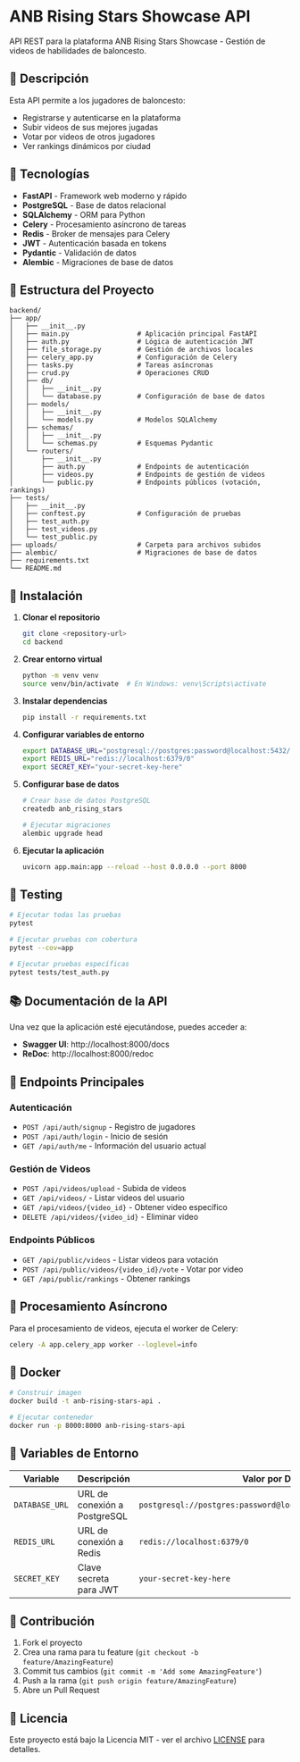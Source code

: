 # ANB Rising Stars Showcase API

API REST para la plataforma ANB Rising Stars Showcase - Gestión de videos de habilidades de baloncesto.

## 🏀 Descripción

Esta API permite a los jugadores de baloncesto:
- Registrarse y autenticarse en la plataforma
- Subir videos de sus mejores jugadas
- Votar por videos de otros jugadores
- Ver rankings dinámicos por ciudad

## 🚀 Tecnologías

- **FastAPI** - Framework web moderno y rápido
- **PostgreSQL** - Base de datos relacional
- **SQLAlchemy** - ORM para Python
- **Celery** - Procesamiento asíncrono de tareas
- **Redis** - Broker de mensajes para Celery
- **JWT** - Autenticación basada en tokens
- **Pydantic** - Validación de datos
- **Alembic** - Migraciones de base de datos

## 📁 Estructura del Proyecto

```
backend/
├── app/
│   ├── __init__.py
│   ├── main.py                 # Aplicación principal FastAPI
│   ├── auth.py                 # Lógica de autenticación JWT
│   ├── file_storage.py         # Gestión de archivos locales
│   ├── celery_app.py           # Configuración de Celery
│   ├── tasks.py                # Tareas asíncronas
│   ├── crud.py                 # Operaciones CRUD
│   ├── db/
│   │   ├── __init__.py
│   │   └── database.py         # Configuración de base de datos
│   ├── models/
│   │   ├── __init__.py
│   │   └── models.py           # Modelos SQLAlchemy
│   ├── schemas/
│   │   ├── __init__.py
│   │   └── schemas.py          # Esquemas Pydantic
│   └── routers/
│       ├── __init__.py
│       ├── auth.py             # Endpoints de autenticación
│       ├── videos.py           # Endpoints de gestión de videos
│       └── public.py           # Endpoints públicos (votación, rankings)
├── tests/
│   ├── __init__.py
│   ├── conftest.py             # Configuración de pruebas
│   ├── test_auth.py
│   ├── test_videos.py
│   └── test_public.py
├── uploads/                    # Carpeta para archivos subidos
├── alembic/                    # Migraciones de base de datos
├── requirements.txt
└── README.md
```

## 🔧 Instalación

1. **Clonar el repositorio**
   ```bash
   git clone <repository-url>
   cd backend
   ```

2. **Crear entorno virtual**
   ```bash
   python -m venv venv
   source venv/bin/activate  # En Windows: venv\Scripts\activate
   ```

3. **Instalar dependencias**
   ```bash
   pip install -r requirements.txt
   ```

4. **Configurar variables de entorno**
   ```bash
   export DATABASE_URL="postgresql://postgres:password@localhost:5432/anb_rising_stars"
   export REDIS_URL="redis://localhost:6379/0"
   export SECRET_KEY="your-secret-key-here"
   ```

5. **Configurar base de datos**
   ```bash
   # Crear base de datos PostgreSQL
   createdb anb_rising_stars
   
   # Ejecutar migraciones
   alembic upgrade head
   ```

6. **Ejecutar la aplicación**
   ```bash
   uvicorn app.main:app --reload --host 0.0.0.0 --port 8000
   ```

## 🧪 Testing

```bash
# Ejecutar todas las pruebas
pytest

# Ejecutar pruebas con cobertura
pytest --cov=app

# Ejecutar pruebas específicas
pytest tests/test_auth.py
```

## 📚 Documentación de la API

Una vez que la aplicación esté ejecutándose, puedes acceder a:

- **Swagger UI**: http://localhost:8000/docs
- **ReDoc**: http://localhost:8000/redoc

## 🔌 Endpoints Principales

### Autenticación
- `POST /api/auth/signup` - Registro de jugadores
- `POST /api/auth/login` - Inicio de sesión
- `GET /api/auth/me` - Información del usuario actual

### Gestión de Videos
- `POST /api/videos/upload` - Subida de videos
- `GET /api/videos/` - Listar videos del usuario
- `GET /api/videos/{video_id}` - Obtener video específico
- `DELETE /api/videos/{video_id}` - Eliminar video

### Endpoints Públicos
- `GET /api/public/videos` - Listar videos para votación
- `POST /api/public/videos/{video_id}/vote` - Votar por video
- `GET /api/public/rankings` - Obtener rankings

## 🔄 Procesamiento Asíncrono

Para el procesamiento de videos, ejecuta el worker de Celery:

```bash
celery -A app.celery_app worker --loglevel=info
```

## 🐳 Docker

```bash
# Construir imagen
docker build -t anb-rising-stars-api .

# Ejecutar contenedor
docker run -p 8000:8000 anb-rising-stars-api
```

## 📝 Variables de Entorno

| Variable | Descripción | Valor por Defecto |
|----------|-------------|-------------------|
| `DATABASE_URL` | URL de conexión a PostgreSQL | `postgresql://postgres:password@localhost:5432/anb_rising_stars` |
| `REDIS_URL` | URL de conexión a Redis | `redis://localhost:6379/0` |
| `SECRET_KEY` | Clave secreta para JWT | `your-secret-key-here` |

## 🤝 Contribución

1. Fork el proyecto
2. Crea una rama para tu feature (`git checkout -b feature/AmazingFeature`)
3. Commit tus cambios (`git commit -m 'Add some AmazingFeature'`)
4. Push a la rama (`git push origin feature/AmazingFeature`)
5. Abre un Pull Request

## 📄 Licencia

Este proyecto está bajo la Licencia MIT - ver el archivo [LICENSE](LICENSE) para detalles.
